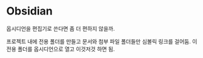 # Obsidian

옵시디언을 편집기로 쓴다면 좀 더 편하지 않을까.

<!-- truncate -->

프로젝트 내에 전용 폴더를 만들고 문서와 첨부 파일 폴더들만 심볼릭 링크를 걸어둠.
이 전용 폴더를 옵시디언으로 열고 이것저것 하면 됨.

